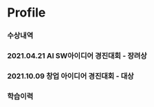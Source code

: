 # Profile

### 수상내역
  ###   2021.04.21 AI SW아이디어 경진대회 - 장려상 
  ###   2021.10.09 창업 아이디어 경진대회 - 대상  

### 학습이력
